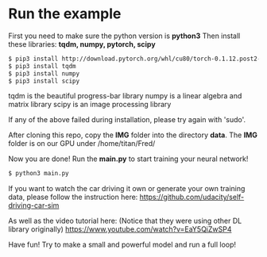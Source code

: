 # Run the example
First you need to make sure the python version is **python3**
Then install these libraries: **tqdm, numpy, pytorch, scipy**
```sh
$ pip3 install http://download.pytorch.org/whl/cu80/torch-0.1.12.post2-cp35-cp35m-linux_x86_64.whl 
$ pip3 install tqdm
$ pip3 install numpy
$ pip3 install scipy
```

tqdm is the beautiful progress-bar library
numpy is a linear algebra and matrix library
scipy is an image processing library

If any of the above failed during installation, please try again with 'sudo'.

After cloning this repo, copy the **IMG** folder into the directory **data**. The **IMG** folder is on our GPU under /home/titan/Fred/

Now you are done! Run the **main.py** to start training your neural network!
```sh
$ python3 main.py
```

If you want to watch the car driving it own or generate your own training data, please follow the instruction here: 
https://github.com/udacity/self-driving-car-sim

As well as the video tutorial here: (Notice that they were using other DL library originally)
https://www.youtube.com/watch?v=EaY5QiZwSP4

Have fun! Try to make a small and powerful model and run a full loop!